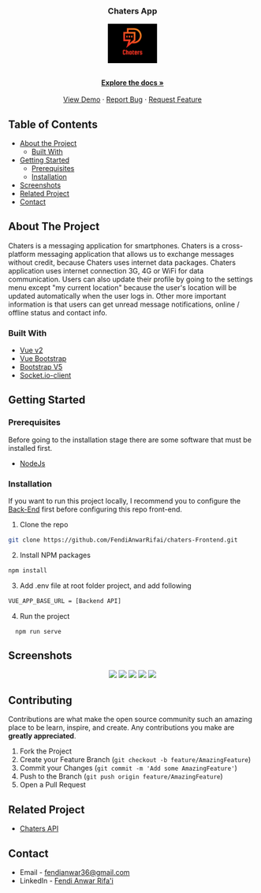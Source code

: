 <!--
*** Thanks for checking out this README Template. If you have a suggestion that would
*** make this better, please fork the repo and create a pull request or simply open
*** an issue with the tag "enhancement".
*** Thanks again! Now go create something AMAZING! :D
-->
<p align="center">
  <h3 align="center">Chaters App</h1>
  <p align="center">
    <img align="center" width="100"  src='./screenshots/logo.PNG' />
  </p>

  <p align="center">
    <br />
    <a href="https://github.com/FendiAnwarRifai/chaters-Frontend"><strong>Explore the docs »</strong></a>
    <br />
    <br />
    <a href="https://chaters.netlify.app">View Demo</a>
    ·
    <a href="https://github.com/FendiAnwarRifai/chaters-Frontend/issues">Report Bug</a>
    ·
    <a href="https://github.com/FendiAnwarRifai/chaters-Frontend/issues">Request Feature</a>
  </p>
</p>

<!-- TABLE OF CONTENTS -->
## Table of Contents

* [About the Project](#about-the-project)
  * [Built With](#built-with)
* [Getting Started](#getting-started)
  * [Prerequisites](#prerequisites)
  * [Installation](#installation)
* [Screenshots](#screenshots)
* [Related Project](#related-project)
* [Contact](#contact)



<!-- ABOUT THE PROJECT -->
## About The Project

Chaters is a messaging application for smartphones. Chaters is a cross-platform messaging application that allows us to exchange messages without credit, because Chaters uses internet data packages. Chaters application uses internet connection 3G, 4G or WiFi for data communication. Users can also update their profile by going to the settings menu except "my current location" because the user's location will be updated automatically when the user logs in. Other more important information is that users can get unread message notifications, online / offline status and contact info.

### Built With

* [Vue v2](https://vuejs.org/v2)
* [Vue Bootstrap](https://bootstrap-vue.org/)
* [Bootstrap V5](https://getbootstrap.com/docs/5.0/getting-started/introduction/)
* [Socket.io-client](https://socket.io/docs/v3/client-api/)


<!-- GETTING STARTED -->
## Getting Started

### Prerequisites

Before going to the installation stage there are some software that must be installed first.

* [NodeJs](https://nodejs.org/en/download/)

### Installation

If you want to run this project locally, I recommend you to configure the [Back-End](https://github.com/FendiAnwarRifai/chaters-API) first before configuring this repo front-end.
1. Clone the repo
```sh
git clone https://github.com/FendiAnwarRifai/chaters-Frontend.git
```
2. Install NPM packages
```sh
npm install
```
3. Add .env file at root folder project, and add following
```sh
VUE_APP_BASE_URL = [Backend API]
```
4. Run the project
```
  npm run serve
```



<!-- ROADMAP -->
## Screenshots

<p align='center'>
  <span>
      <image width="200" src='./screenshots/login.PNG' />
      <image width="200" src='./screenshots/register.PNG' />
      <image width="200" src='./screenshots/my-profile.PNG' />
      <image width="200" src='./screenshots/chat-friend.PNG' />
      <image width="200" src='./screenshots/info-friend.PNG' />
     

<!-- CONTRIBUTING -->
## Contributing

Contributions are what make the open source community such an amazing place to be learn, inspire, and create. Any contributions you make are **greatly appreciated**.

1. Fork the Project
2. Create your Feature Branch (`git checkout -b feature/AmazingFeature`)
3. Commit your Changes (`git commit -m 'Add some AmazingFeature'`)
4. Push to the Branch (`git push origin feature/AmazingFeature`)
5. Open a Pull Request



## Related Project
- [Chaters API](https://github.com/FendiAnwarRifai/chaters-API)


<!-- CONTACT -->
## Contact

- Email - fendianwar36@gmail.com
- LinkedIn - [Fendi Anwar Rifa'i](https://www.linkedin.com/in/fendi-anwar-rifai/)
